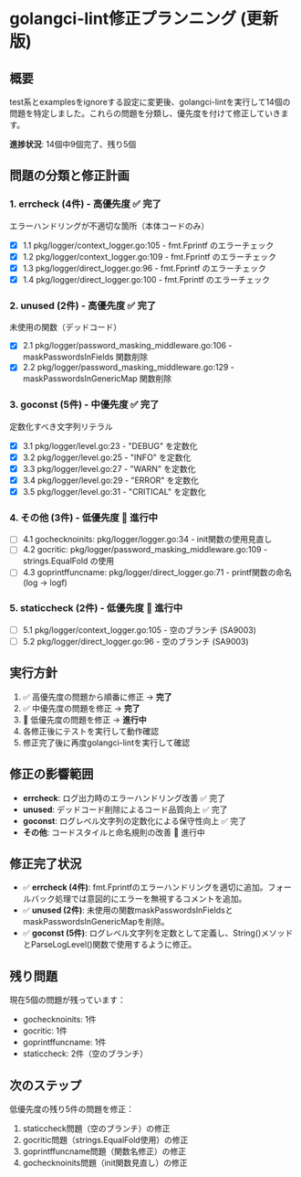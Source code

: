 # golangci-lint修正プランニング (更新版)

## 概要
test系とexamplesをignoreする設定に変更後、golangci-lintを実行して14個の問題を特定しました。これらの問題を分類し、優先度を付けて修正していきます。

**進捗状況**: 14個中9個完了、残り5個

## 問題の分類と修正計画

### 1. errcheck (4件) - 高優先度 ✅ 完了
エラーハンドリングが不適切な箇所（本体コードのみ）
- [x] 1.1 pkg/logger/context_logger.go:105 - fmt.Fprintf のエラーチェック
- [x] 1.2 pkg/logger/context_logger.go:109 - fmt.Fprintf のエラーチェック
- [x] 1.3 pkg/logger/direct_logger.go:96 - fmt.Fprintf のエラーチェック
- [x] 1.4 pkg/logger/direct_logger.go:100 - fmt.Fprintf のエラーチェック

### 2. unused (2件) - 高優先度 ✅ 完了
未使用の関数（デッドコード）
- [x] 2.1 pkg/logger/password_masking_middleware.go:106 - maskPasswordsInFields 関数削除
- [x] 2.2 pkg/logger/password_masking_middleware.go:129 - maskPasswordsInGenericMap 関数削除

### 3. goconst (5件) - 中優先度 ✅ 完了
定数化すべき文字列リテラル
- [x] 3.1 pkg/logger/level.go:23 - "DEBUG" を定数化
- [x] 3.2 pkg/logger/level.go:25 - "INFO" を定数化
- [x] 3.3 pkg/logger/level.go:27 - "WARN" を定数化
- [x] 3.4 pkg/logger/level.go:29 - "ERROR" を定数化
- [x] 3.5 pkg/logger/level.go:31 - "CRITICAL" を定数化

### 4. その他 (3件) - 低優先度 🔄 進行中
- [ ] 4.1 gochecknoinits: pkg/logger/logger.go:34 - init関数の使用見直し
- [ ] 4.2 gocritic: pkg/logger/password_masking_middleware.go:109 - strings.EqualFold の使用
- [ ] 4.3 goprintffuncname: pkg/logger/direct_logger.go:71 - printf関数の命名 (log → logf)

### 5. staticcheck (2件) - 低優先度 🔄 進行中
- [ ] 5.1 pkg/logger/context_logger.go:105 - 空のブランチ (SA9003)
- [ ] 5.2 pkg/logger/direct_logger.go:96 - 空のブランチ (SA9003)

## 実行方針
1. ✅ 高優先度の問題から順番に修正 → **完了**
2. ✅ 中優先度の問題を修正 → **完了**
3. 🔄 低優先度の問題を修正 → **進行中**
4. 各修正後にテストを実行して動作確認
5. 修正完了後に再度golangci-lintを実行して確認

## 修正の影響範囲
- **errcheck**: ログ出力時のエラーハンドリング改善 ✅ 完了
- **unused**: デッドコード削除によるコード品質向上 ✅ 完了
- **goconst**: ログレベル文字列の定数化による保守性向上 ✅ 完了
- **その他**: コードスタイルと命名規則の改善 🔄 進行中

## 修正完了状況
- ✅ **errcheck (4件)**: fmt.Fprintfのエラーハンドリングを適切に追加。フォールバック処理では意図的にエラーを無視するコメントを追加。
- ✅ **unused (2件)**: 未使用の関数maskPasswordsInFieldsとmaskPasswordsInGenericMapを削除。
- ✅ **goconst (5件)**: ログレベル文字列を定数として定義し、String()メソッドとParseLogLevel()関数で使用するように修正。

## 残り問題
現在5個の問題が残っています：
- gochecknoinits: 1件
- gocritic: 1件
- goprintffuncname: 1件
- staticcheck: 2件（空のブランチ）

## 次のステップ
低優先度の残り5件の問題を修正：
1. staticcheck問題（空のブランチ）の修正
2. gocritic問題（strings.EqualFold使用）の修正
3. goprintffuncname問題（関数名修正）の修正
4. gochecknoinits問題（init関数見直し）の修正
